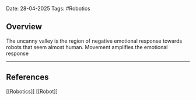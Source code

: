 Date: 28-04-2025
Tags: #Robotics 
## Overview
The uncanny valley is the region of negative emotional response towards robots that seem almost human. Movement amplifies the emotional response

---
## References
[[Robotics]]
[[Robot]]